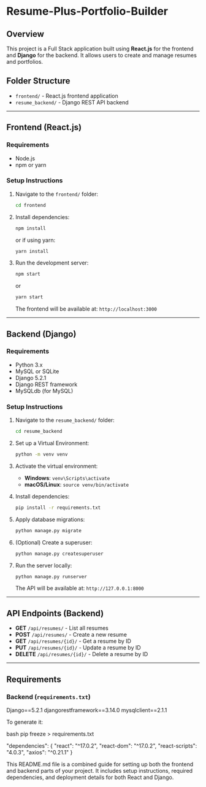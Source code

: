 # Resume-Plus-Portfolio-Builder

## Overview

This project is a Full Stack application built using **React.js** for the frontend and **Django** for the backend. It allows users to create and manage resumes and portfolios.

## Folder Structure

- `frontend/` - React.js frontend application
- `resume_backend/` - Django REST API backend

---

## Frontend (React.js)

### Requirements

- Node.js
- npm or yarn

### Setup Instructions

1. Navigate to the `frontend/` folder:

    ```bash
    cd frontend
    ```

2. Install dependencies:

    ```bash
    npm install
    ```

    or if using yarn:

    ```bash
    yarn install
    ```

3. Run the development server:

    ```bash
    npm start
    ```

    or

    ```bash
    yarn start
    ```

    The frontend will be available at: `http://localhost:3000`

---

## Backend (Django)

### Requirements

- Python 3.x
- MySQL or SQLite
- Django 5.2.1
- Django REST framework
- MySQLdb (for MySQL)

### Setup Instructions

1. Navigate to the `resume_backend/` folder:

    ```bash
    cd resume_backend
    ```

2. Set up a Virtual Environment:

    ```bash
    python -m venv venv
    ```

3. Activate the virtual environment:

    - **Windows**: `venv\Scripts\activate`
    - **macOS/Linux**: `source venv/bin/activate`

4. Install dependencies:

    ```bash
    pip install -r requirements.txt
    ```

5. Apply database migrations:

    ```bash
    python manage.py migrate
    ```

6. (Optional) Create a superuser:

    ```bash
    python manage.py createsuperuser
    ```

7. Run the server locally:

    ```bash
    python manage.py runserver
    ```

    The API will be available at: `http://127.0.0.1:8000`

---

## API Endpoints (Backend)

- **GET** `/api/resumes/` - List all resumes
- **POST** `/api/resumes/` - Create a new resume
- **GET** `/api/resumes/{id}/` - Get a resume by ID
- **PUT** `/api/resumes/{id}/` - Update a resume by ID
- **DELETE** `/api/resumes/{id}/` - Delete a resume by ID

---

## Requirements

### Backend (`requirements.txt`)
Django==5.2.1
djangorestframework==3.14.0
mysqlclient==2.1.1


To generate it:

bash
pip freeze > requirements.txt

"dependencies": {
  "react": "^17.0.2",
  "react-dom": "^17.0.2",
  "react-scripts": "4.0.3",
  "axios": "^0.21.1"
}

This README.md file is a combined guide for setting up both the frontend and backend parts of your project. It includes setup instructions, required dependencies, and deployment details for both React and Django.



